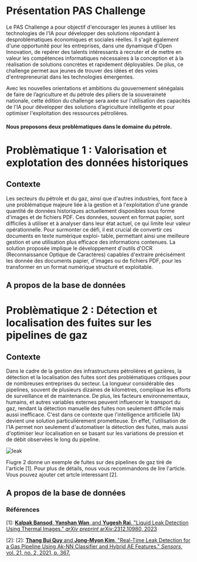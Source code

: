 # Présentation PAS Challenge 

Le PAS Challenge a pour objectif d'encourager les jeunes à utiliser les technologies de l'IA pour développer des solutions répondant à desproblématiques économiques et sociales réelles. Il s'agit également d'une opportunité pour les entreprises, dans une dynamique d'Open Innovation, de repérer des talents intéressants à recruter et de mettre en valeur les compétences informatiques nécessaires à la conception et à la réalisation de solutions concrètes et rapidement déployables. De plus, ce challenge permet aux jeunes de trouver des idées et des voies d'entrepreneuriat dans les technologies émergentes.

Avec les nouvelles orientations et ambitions du gouvernement sénégalais de faire de l’agriculture et du pétrole des piliers de la souveraineté nationale, cette édition du challenge sera axée sur l'utilisation des capacités de l'IA pour développer des solutions d’agriculture intelligente et pour optimiser l'exploitation des ressources pétrolières.

#### Nous proposons deux problèmatiques dans le domaine du pétrole.

# Problèmatique 1 :  Valorisation et explotation des données historiques

## Contexte

Les secteurs du pétrole et du gaz, ainsi que d'autres industries, font face à une problématique majeure liée à la gestion et à l'exploitation d'une grande quantité de données historiques actuellement disponibles sous forme d'images et de fichiers PDF. Ces données, souvent en format papier, sont difficiles à utiliser et à analyser dans leur état actuel, ce qui limite leur valeur opérationnelle. Pour surmonter ce défi, il est crucial de convertir ces documents en texte numérique exploi- table, permettant ainsi une meilleure gestion et une utilisation plus efficace des informations contenues. La solution proposée implique le développement d'outils d'OCR (Reconnaissance Optique de Caractères) capables d'extraire précisément les donnée des documents papier, d'images ou de fichiers PDF, pour les transformer en un format numérique structuré et exploitable.

## A propos de la base de données



# Problèmatique 2 :  Détection et localisation des fuites sur les pipelines de gaz

## Contexte

Dans le cadre de la gestion des infrastructures pétrolières et gazières, la détection et la localisation des fuites sont des problématiques critiques pour de nombreuses entreprises du secteur. La longueur considérable des pipelines, souvent de plusieurs dizaines de kilomètres, complique les efforts de surveillance et de maintenance. De plus, les facteurs environnementaux, humains, et autres variables externes peuvent influencer le transport du gaz, rendant la détection manuelle des fuites non seulement difficile mais aussi inefficace. C'est dans ce contexte que l'intelligence artificielle (IA) devient une solution particulièrement prometteuse. En effet, l'utilisation de l'IA permet non seulement d'automatiser la détection des fuites, mais aussi d'optimiser leur localisation en se basant sur les variations de pression et de débit observées le long du pipeline.

![leak](https://github.com/user-attachments/assets/bf777e64-9f5e-4ab4-a862-513054789432)

Fiugre 2 donne un exemple de fuites sur des pipelines de gaz tiré de l'article [1]. Pour plus de détails, nous vous recommandons de lire l'article. Vous pouvez ajouter cet artcle interessant [2].

## A propos de la base de données



### Références

[1]: [**Kalpak Bansod**, **Yanshan Wan**, and **Yugesh Rai**. "Liquid Leak Detection Using Thermal Images." *arXiv preprint* arXiv:2312.10980, 2023](https://arxiv.org/pdf/2312.10980v1)

[2]: [2]: [**Thang Bui Quy** and **Jong-Myon Kim**. "Real-Time Leak Detection for a Gas Pipeline Using Ak-NN Classifier and Hybrid AE Features." *Sensors*, vol. 21, no. 2, 2021, p. 367.](file:///D:/mdiaw/Downloads/sensors-21-00367-v2-1.pdf)


